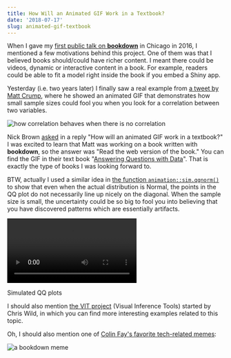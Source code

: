 ```yaml
---
title: How Will an Animated GIF Work in a Textbook?
date: '2018-07-17'
slug: animated-gif-textbook
---
```


When I gave my [first public talk on **bookdown**](http://slides.yihui.org/2016-ASAChicago-bookdown-Yihui-Xie.html) in Chicago in 2016, I mentioned a few motivations behind this project. One of them was that I believed books should/could have richer content. I meant there could be videos, dynamic or interactive content in a book. For example, readers could be able to fit a model right inside the book if you embed a Shiny app.

Yesterday (i.e. two years later) I finally saw a real example from [a tweet by Matt Crump](https://tw.com/MattCrump_/status/1018897122635239424), where he showed an animated GIF that demonstrates how small sample sizes could fool you when you look for a correlation between two variables.

![how correlation behaves when there is no correlation](https://crumplab.github.io/statistics/gifs/corUnifFourNs-1.gif)

Nick Brown [asked](https://tw.com/sTeamTraen/status/1018875230805258240) in a reply "How will an animated GIF work in a textbook?" I was excited to learn that Matt was working on a book written with **bookdown**, so the answer was "Read the web version of the book." You can find the GIF in their text book "[Answering Questions with Data](https://crumplab.github.io/statistics/Correlation.html#some-more-movies)". That is exactly the type of books I was looking forward to.

BTW, actually I used a similar idea in [the function `animation::sim.qqnorm()`](https://yihui.org/animation/example/sim-qqnorm/) to show that even when the actual distribution is Normal, the points in the QQ plot do not necessarily line up nicely on the diagonal. When the sample size is small, the uncertainty could be so big to fool you into believing that you have discovered patterns which are essentially artifacts.

<video controls loop autoplay><source src="https://assets.yihui.org/figures/animation/example/sim-qqnorm/demo-a.mp4?dl=1" /><p>Simulated QQ plots</p></video>

I should also mention [the VIT project](https://www.stat.auckland.ac.nz/~wild/VIT/) (Visual Inference Tools) started by Chris Wild, in which you can find more interesting examples related to this topic.

Oh, I should also mention one of [Colin Fay's favorite tech-related memes](https://tw.com/_ColinFay/status/1012964820004548609):

![a bookdown meme](https://pbs.twimg.com/media/Dg7GIbtX4AAyJFi.jpg#border)

